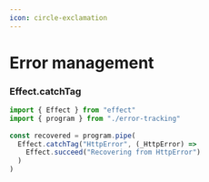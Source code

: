 ```yaml
---
icon: circle-exclamation
---
```


# Error management

### Effect.catchTag

```typescript
import { Effect } from "effect"
import { program } from "./error-tracking"
 
const recovered = program.pipe(
  Effect.catchTag("HttpError", (_HttpError) =>
    Effect.succeed("Recovering from HttpError")
  )
)
```

